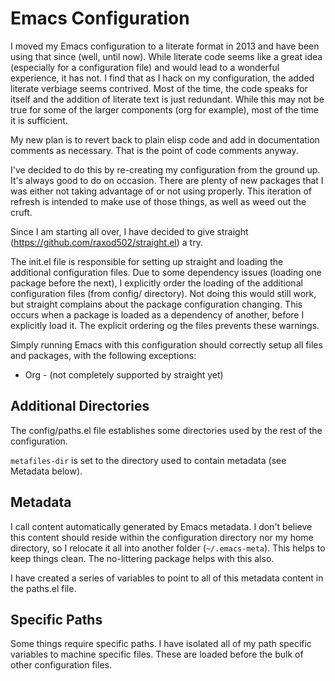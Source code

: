 Emacs Configuration
===================

I moved my Emacs configuration to a literate format in 2013 and have been
using that since (well, until now).  While literate code seems like a great
idea (especially for a configuration file) and would lead to a wonderful
experience, it has not.  I find that as I hack on my configuration, the
added literate verbiage seems contrived.  Most of the time, the code speaks
for itself and the addition of literate text is just redundant.  While this
may not be true for some of the larger components (org for example), most
of the time it is sufficient.

My new plan is to revert back to plain elisp code and add in documentation
comments as necessary.  That is the point of code comments anyway.

I've decided to do this by re-creating my configuration from the ground up.
It's always good to do on occasion.  There are plenty of new packages that
I was either not taking advantage of or not using properly.  This iteration
of refresh is intended to make use of those things, as well as weed out the
cruft.

Since I am starting all over, I have decided to give straight
 (https://github.com/raxod502/straight.el) a try.

The init.el file is responsible for setting up straight and loading the
additional configuration files. Due to some dependency issues (loading one
package before the next), I explicitly order the loading of the additional
configuration files (from config/ directory). Not doing this would still
work, but straight complains about the package configuration changing. This
occurs when a package is loaded as a dependency of another, before I
explicitly load it. The explicit ordering og the files prevents these
warnings.

Simply running Emacs with this configuration should correctly setup all
files and packages, with the following exceptions:

 * Org - (not completely supported by straight yet)

Additional Directories
---------------------

The config/paths.el file establishes some directories used by the rest of
the configuration.

`metafiles-dir` is set to the directory used to contain metadata (see
Metadata below).

Metadata
--------

I call content automatically generated by Emacs metadata. I don't believe
this content should reside within the configuration directory nor my home
directory, so I relocate it all into another folder (`~/.emacs-meta`). This
helps to keep things clean. The no-littering package helps with this also.

I have created a series of variables to point to all of this metadata
content in the paths.el file.

Specific Paths
--------------

Some things require specific paths. I have isolated all of my path specific
variables to machine specific files. These are loaded before the bulk of
other configuration files.
